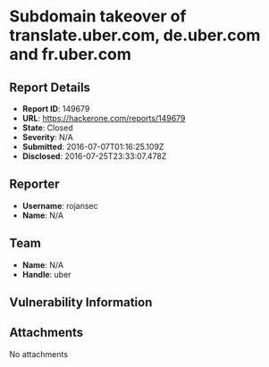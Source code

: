 # Subdomain takeover of translate.uber.com, de.uber.com and fr.uber.com

## Report Details
- **Report ID**: 149679
- **URL**: https://hackerone.com/reports/149679
- **State**: Closed
- **Severity**: N/A
- **Submitted**: 2016-07-07T01:16:25.109Z
- **Disclosed**: 2016-07-25T23:33:07.478Z

## Reporter
- **Username**: rojansec
- **Name**: N/A

## Team
- **Name**: N/A
- **Handle**: uber

## Vulnerability Information


## Attachments
No attachments
